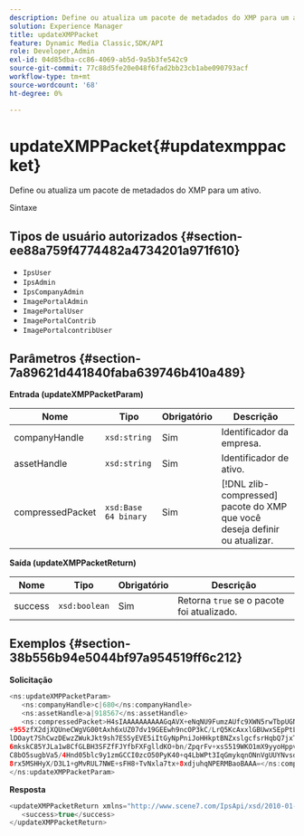 ```yaml
---
description: Define ou atualiza um pacote de metadados do XMP para um ativo.
solution: Experience Manager
title: updateXMPPacket
feature: Dynamic Media Classic,SDK/API
role: Developer,Admin
exl-id: 04d85dba-cc86-4069-ab5d-9a5b3fe542c9
source-git-commit: 77c88d5fe20e048f6fad2bb23cb1abe090793acf
workflow-type: tm+mt
source-wordcount: '68'
ht-degree: 0%

---
```


# updateXMPPacket{#updatexmppacket}

Define ou atualiza um pacote de metadados do XMP para um ativo.

Sintaxe

## Tipos de usuário autorizados {#section-ee88a759f4774482a4734201a971f610}

* `IpsUser`
* `IpsAdmin`
* `IpsCompanyAdmin`
* `ImagePortalAdmin`
* `ImagePortalUser`
* `ImagePortalContrib`
* `ImagePortalcontribUser`

## Parâmetros {#section-7a89621d441840faba639746b410a489}

**Entrada (updateXMPPacketParam)**

| Nome | Tipo | Obrigatório | Descrição |
|---|---|---|---|
| companyHandle | `xsd:string` | Sim | Identificador da empresa. |
| assetHandle | `xsd:string` | Sim | Identificador de ativo. |
| compressedPacket | `xsd:Base 64 binary` | Sim | [!DNL zlib-compressed] pacote do XMP que você deseja definir ou atualizar. |

**Saída (updateXMPPacketReturn)**

| Nome | Tipo | Obrigatório | Descrição |
|---|---|---|---|
| success | `xsd:boolean` | Sim | Retorna `true` se o pacote foi atualizado. |

## Exemplos {#section-38b556b94e5044bf97a954519ff6c212}

**Solicitação**

```java
<ns:updateXMPPacketParam>
   <ns:companyHandle>c|680</ns:companyHandle>
   <ns:assetHandle>a|918567</ns:assetHandle>
   <ns:compressedPacket>H4sIAAAAAAAAAAGqAVX+eNqNU9FumzAUfc9XWN5rwTbpUGNBpC3RtpdqU9NOe3XABTRsU9sM8vezMUUp6qQhhDg
+955zfX2djXQUneCWgVG00tAxh6xUZ07dv19GEEwh9ncOP3kC/LrQ5KcAxxlGBUwxSEpPtLUm3NyDBeIdIghISkTuKU3qLwfzAQZkunymD8cvs5
lDOayt7ShCwzDEwzZWukJkt9sh7ESSyEVE5iItGyNpPniJoHHkptBNZxslgcfsrHqbQ7jxTkG8q5VVplbdYiFNPO0tLpRAC41IjNF1YlksGV2v2
6mkskC85YJLa1w8CfGLBH3SFZfFJYfbFXFglldKO+bn/ZpqrFv+xsS519WKO1mX9yyoHppveRXrgWTlxX9qJk0ojHG9eaBP3PtKnNaNRNJkq6lN
C8bO5sugbVa5/4Hnd05blc9y1zmGCCI0zcO50PyK40+q4LbWPt3IqGmykqnONnVgUUYNvsdfOH6wzN6C03OMd6zQb0KpSh3LPyoIWfgNKX1Vz4i
8rx5MSHHyX/D3L1+gMvRUL7NWE+sFH8+TvNxla7tx+8xdjuhqNPERMBaoBAAA=</ns:compressedPacket>
</ns:updateXMPPacketParam>
```

**Resposta**

```java
<updateXMPPacketReturn xmlns="http://www.scene7.com/IpsApi/xsd/2010-01-31">
   <success>true</success>
</updateXMPPacketReturn>
```
